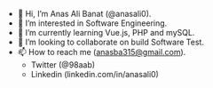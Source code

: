 - 👋 Hi, I’m Anas Ali Banat (@anasali0).
- 👀 I’m interested in Software Engineering.
- 🌱 I’m currently learning Vue.js, PHP and mySQL.
- 💞️ I’m looking to collaborate on build Software Test.
- 📫 How to reach me (anasba315@gmail.com).
  - Twitter (@98aab)
  - Linkedin (linkedin.com/in/anasali0)

<!---
anasali0/anasali0 is a ✨ special ✨ repository because its `README.md` (this file) appears on your GitHub profile.
You can click the Preview link to take a look at your changes.
--->
